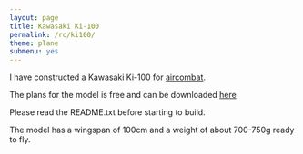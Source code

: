 ```yaml
---
layout: page
title: Kawasaki Ki-100
permalink: /rc/ki100/
theme: plane
submenu: yes
---
```


I have constructed a Kawasaki Ki-100 for [aircombat](http://www.aircombat.se).

The plans for the model is free and can be downloaded [here](http://drupal.fot.nu/files/Ki100-Combat.zip)

Please read the README.txt before starting to build.

The model has a wingspan of 100cm and a weight of about 700-750g ready to fly.


